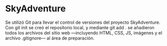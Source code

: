 # SkyAdventure
Se utilizó Git para llevar el control de versiones del proyecto SkyAdventure. Con git init se creó el repositorio local, y mediante git add . se añadieron todos los archivos del sitio web —incluyendo HTML, CSS, JS, imágenes y el archivo .gitignore— al área de preparación. 
